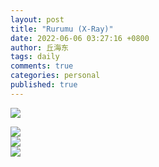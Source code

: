 ```yaml
---
layout: post
title: "Rurumu (X-Ray)"
date: 2022-06-06 03:27:16 +0800
author: 丘海东 
tags: daily
comments: true
categories: personal
published: true
---
```

![](https://ac2-o.namu.la/20210320/16689a5d9e992392465b6e1378a1e1c047e2c9dbdb5dc56f8c91dd1697836b30.png?type=orig)  
<!--more-->  
![](https://ac2-o.namu.la/20210320/96dbbd2bf704758b335c0a5b9345003d3f8f5f0f6ec5d7d609ddd7e92ec52635.png?type=orig)  
![](https://ac2-o.namu.la/20210320/eed6e6f81f0c9199116636032a1406bd6edb78767620e1adc407f052eb7372d1.png?type=orig)  
![](https://ac2-o.namu.la/20210320/02f7d96eae591f9a852df15232bf65752566955f11db576444aa40c21033644d.png?type=orig)  
